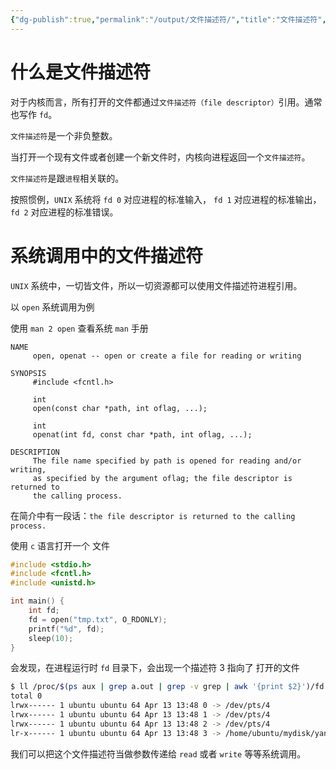 ```yaml
---
{"dg-publish":true,"permalink":"/output/文件描述符/","title":"文件描述符","tags":["文件","OS","linux"],"noteIcon":"","created":"2021-04-13 11:04:00","updated":"2024-01-29T14:34:40.990+08:00"}
---
```



# 什么是文件描述符

对于内核而言，所有打开的文件都通过`文件描述符（file descriptor）`引用。通常也写作 `fd`。

`文件描述符`是一个非负整数。

当打开一个现有文件或者创建一个新文件时，内核向进程返回一个`文件描述符`。

`文件描述符`是跟`进程`相关联的。

按照惯例，`UNIX` 系统将 `fd 0` 对应进程的标准输入， `fd 1` 对应进程的标准输出， `fd 2` 对应进程的标准错误。

# 系统调用中的文件描述符

`UNIX` 系统中，一切皆文件，所以一切资源都可以使用文件描述符进程引用。

以 `open` 系统调用为例

使用 `man 2 open` 查看系统 `man` 手册

```man
NAME
     open, openat -- open or create a file for reading or writing

SYNOPSIS
     #include <fcntl.h>

     int
     open(const char *path, int oflag, ...);

     int
     openat(int fd, const char *path, int oflag, ...);

DESCRIPTION
     The file name specified by path is opened for reading and/or writing,
     as specified by the argument oflag; the file descriptor is returned to
     the calling process.
```

在简介中有一段话：`the file descriptor is returned to the calling process.`

使用 `c` 语言打开一个 文件

```c
#include <stdio.h>
#include <fcntl.h>
#include <unistd.h>

int main() {
	int fd;
	fd = open("tmp.txt", O_RDONLY);
	printf("%d", fd);
	sleep(10);
}
```

会发现，在进程运行时 `fd` 目录下，会出现一个描述符 3 指向了 打开的文件

```sh
$ ll /proc/$(ps aux | grep a.out | grep -v grep | awk '{print $2}')/fd
total 0
lrwx------ 1 ubuntu ubuntu 64 Apr 13 13:48 0 -> /dev/pts/4
lrwx------ 1 ubuntu ubuntu 64 Apr 13 13:48 1 -> /dev/pts/4
lrwx------ 1 ubuntu ubuntu 64 Apr 13 13:48 2 -> /dev/pts/4
lr-x------ 1 ubuntu ubuntu 64 Apr 13 13:48 3 -> /home/ubuntu/mydisk/yangblog/codes/file/tmp.txt
```

我们可以把这个文件描述符当做参数传递给 `read` 或者 `write` 等等系统调用。
